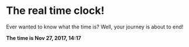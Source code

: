 # The real time clock!

Ever wanted to know what the time is? Well, your journey is about to end!

**The time is Nov 27, 2017, 14:17**